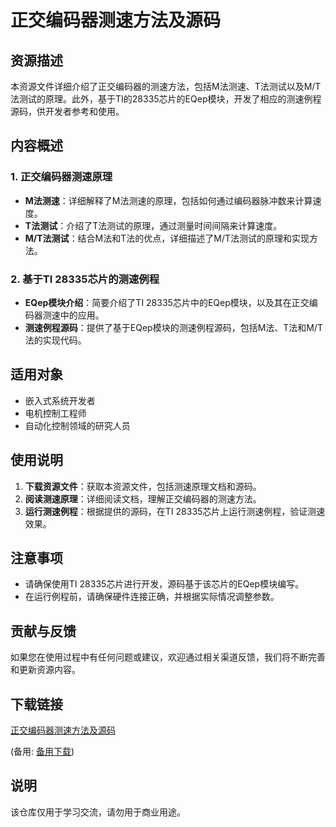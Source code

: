 # 正交编码器测速方法及源码

## 资源描述

本资源文件详细介绍了正交编码器的测速方法，包括M法测速、T法测试以及M/T法测试的原理。此外，基于TI的28335芯片的EQep模块，开发了相应的测速例程源码，供开发者参考和使用。

## 内容概述

### 1. 正交编码器测速原理

- **M法测速**：详细解释了M法测速的原理，包括如何通过编码器脉冲数来计算速度。
- **T法测试**：介绍了T法测试的原理，通过测量时间间隔来计算速度。
- **M/T法测试**：结合M法和T法的优点，详细描述了M/T法测试的原理和实现方法。

### 2. 基于TI 28335芯片的测速例程

- **EQep模块介绍**：简要介绍了TI 28335芯片中的EQep模块，以及其在正交编码器测速中的应用。
- **测速例程源码**：提供了基于EQep模块的测速例程源码，包括M法、T法和M/T法的实现代码。

## 适用对象

- 嵌入式系统开发者
- 电机控制工程师
- 自动化控制领域的研究人员

## 使用说明

1. **下载资源文件**：获取本资源文件，包括测速原理文档和源码。
2. **阅读测速原理**：详细阅读文档，理解正交编码器的测速方法。
3. **运行测速例程**：根据提供的源码，在TI 28335芯片上运行测速例程，验证测速效果。

## 注意事项

- 请确保使用TI 28335芯片进行开发，源码基于该芯片的EQep模块编写。
- 在运行例程前，请确保硬件连接正确，并根据实际情况调整参数。

## 贡献与反馈

如果您在使用过程中有任何问题或建议，欢迎通过相关渠道反馈，我们将不断完善和更新资源内容。

## 下载链接
[正交编码器测速方法及源码](https://pan.quark.cn/s/9deb097cbd3f) 

(备用: [备用下载](https://pan.baidu.com/s/1hRW266tLmAQDlUEZvmSBkg?pwd=1234))

## 说明

该仓库仅用于学习交流，请勿用于商业用途。
